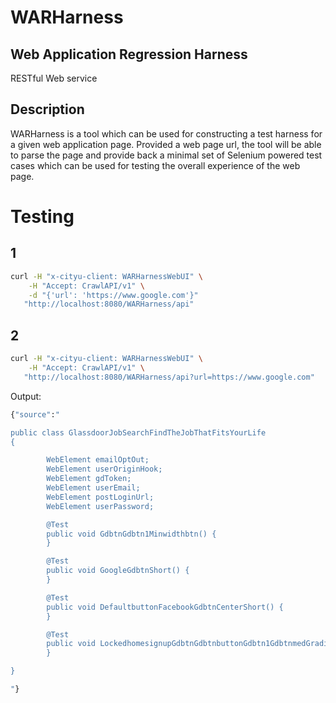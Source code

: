 # WARHarness
## Web Application Regression Harness
RESTful Web service

## Description
WARHarness is a tool which can be used for constructing a test harness for a given web application page. Provided a web page url, 
the tool will be able to parse the page and provide back a minimal set of Selenium powered test cases which can be used for testing 
the overall experience of the web page. 

# Testing
## 1
```bash
curl -H "x-cityu-client: WARHarnessWebUI" \
    -H "Accept: CrawlAPI/v1" \
    -d "{'url': 'https://www.google.com'}"
   "http://localhost:8080/WARHarness/api"
```

## 2
```bash
curl -H "x-cityu-client: WARHarnessWebUI" \
    -H "Accept: CrawlAPI/v1" \
   "http://localhost:8080/WARHarness/api?url=https://www.google.com"
```

Output:
```bash
{"source":"

public class GlassdoorJobSearchFindTheJobThatFitsYourLife
{

        WebElement emailOptOut;
        WebElement userOriginHook;
        WebElement gdToken;
        WebElement userEmail;
        WebElement postLoginUrl;
        WebElement userPassword;

        @Test
        public void GdbtnGdbtn1Minwidthbtn() {
        }

        @Test
        public void GoogleGdbtnShort() {
        }

        @Test
        public void DefaultbuttonFacebookGdbtnCenterShort() {
        }

        @Test
        public void LockedhomesignupGdbtnGdbtnbuttonGdbtn1GdbtnmedGradient() {
        }

}

"}
```